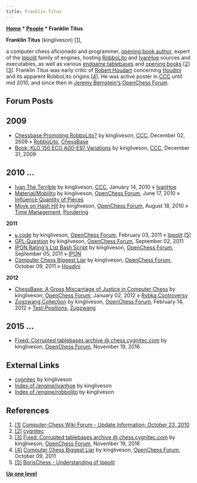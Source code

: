 ```yaml
---
title: Franklin Titus
---
```

**[Home](Home "Home") * [People](People "People") * Franklin Titus**

**Franklin Titus** (kingliveson) <a id="cite-note-1" href="#cite-ref-1">[1]</a>,

a computer chess aficionado and programmer, [opening book author](Category:Opening_Book_Author "Category:Opening Book Author"),
expert of the [Ippolit](Ippolit "Ippolit") family of engines, hosting [RobboLito](RobboLito "RobboLito") and [IvanHoe](IvanHoe "IvanHoe") sources and executables, as well as various [endgame tablebases](Endgame_Tablebases "Endgame Tablebases") and [opening books](Opening_Book "Opening Book") <a id="cite-note-2" href="#cite-ref-2">[2]</a> <a id="cite-note-3" href="#cite-ref-3">[3]</a>.
Franklin Titus was early critic of [Robert Houdart](Robert_Houdart "Robert Houdart") concerning [Houdini](Houdini "Houdini") and its apparent RobboLito origins <a id="cite-note-4" href="#cite-ref-4">[4]</a>.
He was active poster in [CCC](CCC "CCC") until mid 2010, and since then in [Jeremy Bernstein's](Jeremy_Bernstein "Jeremy Bernstein") [OpenChess Forum](Computer_Chess_Forums "Computer Chess Forums").

## Forum Posts

## 2009

- [Chessbase Promoting RobboLito?](http://www.talkchess.com/forum/viewtopic.php?t=30906) by kingliveson, [CCC](CCC "CCC"), December 02, 2009 » [RobboLito](RobboLito "RobboLito"), [ChessBase](ChessBase "ChessBase")
- [Book: KLO 150 ECO A00-E97 Variations](http://www.talkchess.com/forum/viewtopic.php?t=31392) by kingliveson, [CCC](CCC "CCC"), December 31, 2009

## 2010 ...

- [Ivan The Terrible](http://www.talkchess.com/forum/viewtopic.php?t=31701) by kingliveson, [CCC](CCC "CCC"), January 14, 2010 » [IvanHoe](IvanHoe "IvanHoe")
- [Material/Mobility](http://www.open-chess.org/viewtopic.php?f=5&t=171) by kingliveson, [OpenChess Forum](Computer_Chess_Forums "Computer Chess Forums"), June 17, 2010 » [Influence Quantity of Pieces](Influence_Quantity_of_Pieces "Influence Quantity of Pieces")
- [Move on Hash Hit](http://www.open-chess.org/viewtopic.php?f=5&t=588) by kingliveson, [OpenChess Forum](Computer_Chess_Forums "Computer Chess Forums"), August 18, 2010 » [Time Management](Time_Management "Time Management"), [Pondering](Pondering "Pondering")

**2011**

- [ь code](http://www.open-chess.org/viewtopic.php?f=5&t=1072) by kingliveson, [OpenChess Forum](Computer_Chess_Forums "Computer Chess Forums"), February 03, 2011 » [Ippolit](Ippolit "Ippolit") <a id="cite-note-5" href="#cite-ref-5">[5]</a>
- [GPL Question](http://www.open-chess.org/viewtopic.php?f=5&t=1587) by kingliveson, [OpenChess Forum](Computer_Chess_Forums "Computer Chess Forums"), September 02, 2011
- [IPON Rating's List Bash Script](http://www.open-chess.org/viewtopic.php?f=5&t=1592) by kingliveson, [OpenChess Forum](Computer_Chess_Forums "Computer Chess Forums"), September 05, 2011 » [IPON](IPON "IPON")
- [Computer Chess Biggest Liar](http://www.open-chess.org/viewtopic.php?f=3&t=1647) by kingliveson, [OpenChess Forum](Computer_Chess_Forums "Computer Chess Forums"), October 09, 2011 » [Houdini](Houdini "Houdini")

**2012**

- [ChessBase: A Gross Miscarriage of Justice in Computer Chess](http://www.open-chess.org/viewtopic.php?f=3&t=1771) by kingliveson, [OpenChess Forum](Computer_Chess_Forums "Computer Chess Forums"), January 02, 2012 » [Rybka Controversy](Rybka_Controversy "Rybka Controversy")
- [Zugzwang Collection](http://www.open-chess.org/viewtopic.php?f=5&t=1856) by kingliveson, [OpenChess Forum](Computer_Chess_Forums "Computer Chess Forums"), February 14, 2012 » [Test-Positions](Test-Positions "Test-Positions"), [Zugzwang](Zugzwang "Zugzwang")

## 2015 ...

- [Fixed: Corrupted tablebases archive @ chess.cygnitec.com](http://www.open-chess.org/viewtopic.php?f=3&t=3039) by kingliveson, [OpenChess Forum](Computer_Chess_Forums "Computer Chess Forums"), November 19, 2016

## External Links

- [cygnitec](https://chess.cygnitec.com/) by kingliveson
- [Index of /engine/ivanhoe](https://chess.cygnitec.com/engine/ivanhoe/) by kingliveson
- [Index of /engine/robbolito](https://chess.cygnitec.com/engine/robbolito/) by kingliveson

## References

1. <a id="cite-ref-1" href="#cite-note-1">[1]</a> [Computer-Chess Wiki Forum - Update Information: October 23, 2010](http://computer-chess.org/forum/index.php?mode=thread&id=1080)
1. <a id="cite-ref-2" href="#cite-note-2">[2]</a> [cygnitec](https://chess.cygnitec.com/)
1. <a id="cite-ref-3" href="#cite-note-3">[3]</a> [Fixed: Corrupted tablebases archive @ chess.cygnitec.com](http://www.open-chess.org/viewtopic.php?f=3&t=3039) by kingliveson, [OpenChess Forum](Computer_Chess_Forums "Computer Chess Forums"), November 19, 2016
1. <a id="cite-ref-4" href="#cite-note-4">[4]</a> [Computer Chess Biggest Liar](http://www.open-chess.org/viewtopic.php?f=3&t=1647) by kingliveson, [OpenChess Forum](Computer_Chess_Forums "Computer Chess Forums"), October 09, 2011
1. <a id="cite-ref-5" href="#cite-note-5">[5]</a> [BorisChess - Understanding of Ippolit](http://borischess.wikispaces.com/Understanding+of+Ippolit)

**[Up one level](People "People")**

